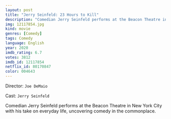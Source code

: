 ```yaml
---
layout: post
title: "Jerry Seinfeld: 23 Hours to Kill"
description: "Comedian Jerry Seinfeld performs at the Beacon Theatre in New York City with his take on everyday life, uncovering comedy in the commonplace..."
img: 12117854.jpg
kind: movie
genres: [Comedy]
tags: Comedy 
language: English
year: 2020
imdb_rating: 6.7
votes: 3812
imdb_id: 12117854
netflix_id: 80170847
color: 004643
---
```

Director: `Joe DeMaio`  

Cast: `Jerry Seinfeld` 

Comedian Jerry Seinfeld performs at the Beacon Theatre in New York City with his take on everyday life, uncovering comedy in the commonplace.
